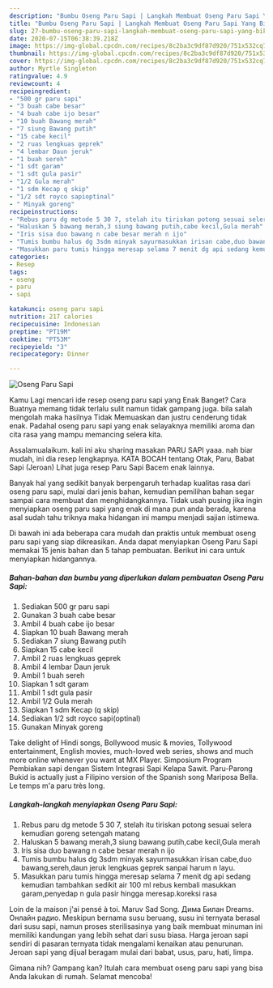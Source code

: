 ```yaml
---
description: "Bumbu Oseng Paru Sapi | Langkah Membuat Oseng Paru Sapi Yang Bikin Ngiler"
title: "Bumbu Oseng Paru Sapi | Langkah Membuat Oseng Paru Sapi Yang Bikin Ngiler"
slug: 27-bumbu-oseng-paru-sapi-langkah-membuat-oseng-paru-sapi-yang-bikin-ngiler
date: 2020-07-15T06:38:39.218Z
image: https://img-global.cpcdn.com/recipes/8c2ba3c9df87d920/751x532cq70/oseng-paru-sapi-foto-resep-utama.jpg
thumbnail: https://img-global.cpcdn.com/recipes/8c2ba3c9df87d920/751x532cq70/oseng-paru-sapi-foto-resep-utama.jpg
cover: https://img-global.cpcdn.com/recipes/8c2ba3c9df87d920/751x532cq70/oseng-paru-sapi-foto-resep-utama.jpg
author: Myrtle Singleton
ratingvalue: 4.9
reviewcount: 4
recipeingredient:
- "500 gr paru sapi"
- "3 buah cabe besar"
- "4 buah cabe ijo besar"
- "10 buah Bawang merah"
- "7 siung Bawang putih"
- "15 cabe kecil"
- "2 ruas lengkuas geprek"
- "4 lembar Daun jeruk"
- "1 buah sereh"
- "1 sdt garam"
- "1 sdt gula pasir"
- "1/2 Gula merah"
- "1 sdm Kecap q skip"
- "1/2 sdt royco sapioptinal"
- " Minyak goreng"
recipeinstructions:
- "Rebus paru dg metode 5 30 7, stelah itu tiriskan potong sesuai selera kemudian goreng setengah matang"
- "Haluskan 5 bawang merah,3 siung bawang putih,cabe kecil,Gula merah"
- "Iris sisa duo bawang n cabe besar merah n ijo"
- "Tumis bumbu halus dg 3sdm minyak sayurmasukkan irisan cabe,duo bawang,sereh,daun jeruk lengkuas geprek sanpai harum n layu."
- "Masukkan paru tumis hingga meresap selama 7 menit dg api sedang kemudian tambahkan sedikit air 100 ml rebus kembali masukkan garam,penyedap n gula pasir hingga meresap.koreksi rasa"
categories:
- Resep
tags:
- oseng
- paru
- sapi

katakunci: oseng paru sapi 
nutrition: 217 calories
recipecuisine: Indonesian
preptime: "PT19M"
cooktime: "PT53M"
recipeyield: "3"
recipecategory: Dinner

---
```



![Oseng Paru Sapi](https://img-global.cpcdn.com/recipes/8c2ba3c9df87d920/751x532cq70/oseng-paru-sapi-foto-resep-utama.jpg)

Kamu Lagi mencari ide resep oseng paru sapi yang Enak Banget? Cara Buatnya memang tidak terlalu sulit namun tidak gampang juga. bila salah mengolah maka hasilnya Tidak Memuaskan dan justru cenderung tidak enak. Padahal oseng paru sapi yang enak selayaknya memiliki aroma dan cita rasa yang mampu memancing selera kita.

Assalamualaikum. kali ini aku sharing masakan PARU SAPI yaaa. nah biar mudah, ini dia resep lengkapnya. KATA BOCAH tentang Otak, Paru, Babat Sapi (Jeroan) Lihat juga resep Paru Sapi Bacem enak lainnya.

Banyak hal yang sedikit banyak berpengaruh terhadap kualitas rasa dari oseng paru sapi, mulai dari jenis bahan, kemudian pemilihan bahan segar sampai cara membuat dan menghidangkannya. Tidak usah pusing jika ingin menyiapkan oseng paru sapi yang enak di mana pun anda berada, karena asal sudah tahu triknya maka hidangan ini mampu menjadi sajian istimewa.


Di bawah ini ada beberapa cara mudah dan praktis untuk membuat oseng paru sapi yang siap dikreasikan. Anda dapat menyiapkan Oseng Paru Sapi memakai 15 jenis bahan dan 5 tahap pembuatan. Berikut ini cara untuk menyiapkan hidangannya.

<!--inarticleads1-->

##### Bahan-bahan dan bumbu yang diperlukan dalam pembuatan Oseng Paru Sapi:

1. Sediakan 500 gr paru sapi
1. Gunakan 3 buah cabe besar
1. Ambil 4 buah cabe ijo besar
1. Siapkan 10 buah Bawang merah
1. Sediakan 7 siung Bawang putih
1. Siapkan 15 cabe kecil
1. Ambil 2 ruas lengkuas geprek
1. Ambil 4 lembar Daun jeruk
1. Ambil 1 buah sereh
1. Siapkan 1 sdt garam
1. Ambil 1 sdt gula pasir
1. Ambil 1/2 Gula merah
1. Siapkan 1 sdm Kecap (q skip)
1. Sediakan 1/2 sdt royco sapi(optinal)
1. Gunakan  Minyak goreng


Take delight of Hindi songs, Bollywood music &amp; movies, Tollywood entertainment, English movies, much-loved web series, shows and much more online whenever you want at MX Player. Simposium Program Pembiakan sapi dengan Sistem Integrasi Sapi Kelapa Sawit. Paru-Parong Bukid is actually just a Filipino version of the Spanish song Mariposa Bella. Le temps m&#39;a paru très long. 

<!--inarticleads2-->

##### Langkah-langkah menyiapkan Oseng Paru Sapi:

1. Rebus paru dg metode 5 30 7, stelah itu tiriskan potong sesuai selera kemudian goreng setengah matang
1. Haluskan 5 bawang merah,3 siung bawang putih,cabe kecil,Gula merah
1. Iris sisa duo bawang n cabe besar merah n ijo
1. Tumis bumbu halus dg 3sdm minyak sayurmasukkan irisan cabe,duo bawang,sereh,daun jeruk lengkuas geprek sanpai harum n layu.
1. Masukkan paru tumis hingga meresap selama 7 menit dg api sedang kemudian tambahkan sedikit air 100 ml rebus kembali masukkan garam,penyedap n gula pasir hingga meresap.koreksi rasa


Loin de la maison j&#39;ai pensé à toi. Maruv Sad Song. Дима Билан Dreams. Онлайн радио. Meskipun bernama susu beruang, susu ini ternyata berasal dari susu sapi, namun proses sterilisasinya yang baik membuat minuman ini memiliki kandungan yang lebih sehat dari susu biasa. Harga jeroan sapi sendiri di pasaran ternyata tidak mengalami kenaikan atau penurunan. Jeroan sapi yang dijual beragam mulai dari babat, usus, paru, hati, limpa. 

Gimana nih? Gampang kan? Itulah cara membuat oseng paru sapi yang bisa Anda lakukan di rumah. Selamat mencoba!
